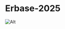 # Erbase-2025
![Alt](https://repobeats.axiom.co/api/embed/6524db7c5d6a4d4f034de7a7536c0c0c12de8ca1.svg "Repobeats analytics image")
